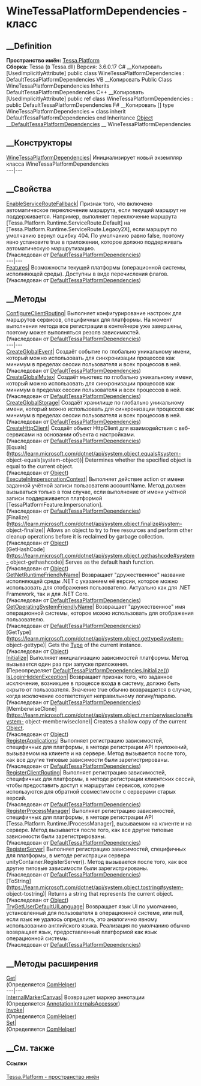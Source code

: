 # WineTessaPlatformDependencies - класс
##  __Definition
 **Пространство имён:** [Tessa.Platform](N_Tessa_Platform.htm)  
 **Сборка:** Tessa (в Tessa.dll) Версия: 3.6.0.17
C# __Копировать
    [UsedImplicitlyAttribute]
    public class WineTessaPlatformDependencies : DefaultTessaPlatformDependencies
VB __Копировать
    <UsedImplicitlyAttribute>
    Public Class WineTessaPlatformDependencies
    	Inherits DefaultTessaPlatformDependencies
C++ __Копировать
    [UsedImplicitlyAttribute]
    public ref class WineTessaPlatformDependencies : public DefaultTessaPlatformDependencies
F# __Копировать
     [<UsedImplicitlyAttribute>]
    type WineTessaPlatformDependencies = 
        class
            inherit DefaultTessaPlatformDependencies
        end
Inheritance
    [Object](https://learn.microsoft.com/dotnet/api/system.object) __[DefaultTessaPlatformDependencies](T_Tessa_Platform_DefaultTessaPlatformDependencies.htm) __ WineTessaPlatformDependencies
##  __Конструкторы
[WineTessaPlatformDependencies](M_Tessa_Platform_WineTessaPlatformDependencies__ctor.htm)|
Инициализирует новый экземпляр класса WineTessaPlatformDependencies  
---|---  
##  __Свойства
[EnableServiceRouteFallback](P_Tessa_Platform_DefaultTessaPlatformDependencies_EnableServiceRouteFallback.htm)|
Признак того, что включено автоматическое переключение маршрута, если текущий
маршрут не поддерживается. Например, выполняет переключение маршрута
[Tessa.Platform.Runtime.ServiceRoute.Default] на
[Tessa.Platform.Runtime.ServiceRoute.Legacy2X], если маршрут по умолчанию
вернул ошибку 404. По умолчанию равно false, поэтому явно установите true в
приложении, которое должно поддерживать автоматическую маршрутизацию.  
(Унаследован от
[DefaultTessaPlatformDependencies](T_Tessa_Platform_DefaultTessaPlatformDependencies.htm))  
---|---  
[Features](P_Tessa_Platform_DefaultTessaPlatformDependencies_Features.htm)|
Возможности текущей платформы (операционной системы, исполняющей среды).
Доступны в виде перечисления флагов.  
(Унаследован от
[DefaultTessaPlatformDependencies](T_Tessa_Platform_DefaultTessaPlatformDependencies.htm))  
##  __Методы
[ConfigureClientRouting](M_Tessa_Platform_DefaultTessaPlatformDependencies_ConfigureClientRouting.htm)|
Выполняет конфигурирование настроек для маршрутов сервисов, специфичных для
платформы. На момент выполнения метода все регистрации в контейнере уже
завершены, поэтому может выполняться резолв зависимостей.  
(Унаследован от
[DefaultTessaPlatformDependencies](T_Tessa_Platform_DefaultTessaPlatformDependencies.htm))  
---|---  
[CreateGlobalEvent](M_Tessa_Platform_DefaultTessaPlatformDependencies_CreateGlobalEvent.htm)|
Создаёт событие по глобально уникальному имени, который можно использовать для
синхронизации процессов как минимум в пределах сессии пользователя и всех
процессов в ней.  
(Унаследован от
[DefaultTessaPlatformDependencies](T_Tessa_Platform_DefaultTessaPlatformDependencies.htm))  
[CreateGlobalMutex](M_Tessa_Platform_DefaultTessaPlatformDependencies_CreateGlobalMutex.htm)|
Создаёт мьютекс по глобально уникальному имени, который можно использовать для
синхронизации процессов как минимум в пределах сессии пользователя и всех
процессов в ней.  
(Унаследован от
[DefaultTessaPlatformDependencies](T_Tessa_Platform_DefaultTessaPlatformDependencies.htm))  
[CreateGlobalStorage](M_Tessa_Platform_DefaultTessaPlatformDependencies_CreateGlobalStorage.htm)|
Создаёт хранилище по глобально уникальному имени, который можно использовать
для синхронизации процессов как минимум в пределах сессии пользователя и всех
процессов в ней.  
(Унаследован от
[DefaultTessaPlatformDependencies](T_Tessa_Platform_DefaultTessaPlatformDependencies.htm))  
[CreateHttpClient](M_Tessa_Platform_DefaultTessaPlatformDependencies_CreateHttpClient.htm)|
Создаёт объект HttpClient для взаимодействия с веб-сервисами на основании
объекта с настройками.  
(Унаследован от
[DefaultTessaPlatformDependencies](T_Tessa_Platform_DefaultTessaPlatformDependencies.htm))  
[Equals](https://learn.microsoft.com/dotnet/api/system.object.equals#system-
object-equals\(system-object\))| Determines whether the specified object is
equal to the current object.  
(Унаследован от
[Object](https://learn.microsoft.com/dotnet/api/system.object))  
[ExecuteInImpersonationContext](M_Tessa_Platform_DefaultTessaPlatformDependencies_ExecuteInImpersonationContext.htm)|
Выполняет действие action от имени заданной учётной записи пользователя
accountName. Метод должен вызываться только в том случае, если выполнение от
имени учётной записи поддерживается платформой
[TessaPlatformFeature.Impersonation].  
(Унаследован от
[DefaultTessaPlatformDependencies](T_Tessa_Platform_DefaultTessaPlatformDependencies.htm))  
[Finalize](https://learn.microsoft.com/dotnet/api/system.object.finalize#system-
object-finalize)| Allows an object to try to free resources and perform other
cleanup operations before it is reclaimed by garbage collection.  
(Унаследован от
[Object](https://learn.microsoft.com/dotnet/api/system.object))  
[GetHashCode](https://learn.microsoft.com/dotnet/api/system.object.gethashcode#system-
object-gethashcode)| Serves as the default hash function.  
(Унаследован от
[Object](https://learn.microsoft.com/dotnet/api/system.object))  
[GetNetRuntimeFriendlyName](M_Tessa_Platform_DefaultTessaPlatformDependencies_GetNetRuntimeFriendlyName.htm)|
Возвращает "дружественное" название исполняющей среды .NET с указанием её
версии, которое можно использовать для отображения пользователю. Актуально как
для .NET Framework, так и для .NET Core.  
(Унаследован от
[DefaultTessaPlatformDependencies](T_Tessa_Platform_DefaultTessaPlatformDependencies.htm))  
[GetOperatingSystemFriendlyName](M_Tessa_Platform_DefaultTessaPlatformDependencies_GetOperatingSystemFriendlyName.htm)|
Возвращает "дружественное" имя операционной системы, которое можно
использовать для отображения пользователю.  
(Унаследован от
[DefaultTessaPlatformDependencies](T_Tessa_Platform_DefaultTessaPlatformDependencies.htm))  
[GetType](https://learn.microsoft.com/dotnet/api/system.object.gettype#system-
object-gettype)| Gets the
[Type](https://learn.microsoft.com/dotnet/api/system.type) of the current
instance.  
(Унаследован от
[Object](https://learn.microsoft.com/dotnet/api/system.object))  
[Initialize](M_Tessa_Platform_WineTessaPlatformDependencies_Initialize.htm)|
Выполняет инициализацию зависимостей платформы. Метод вызывается один раз при
запуске приложения.  
(Переопределяет
[DefaultTessaPlatformDependencies.Initialize()](M_Tessa_Platform_DefaultTessaPlatformDependencies_Initialize.htm))  
[IsLoginHiddenException](M_Tessa_Platform_DefaultTessaPlatformDependencies_IsLoginHiddenException.htm)|
Возвращает признак того, что заданное исключение, возникшее в процессе входа в
систему, должно быть скрыто от пользователя. Значение true обычно возвращается
в случае, когда исключение соответствует неправильному логину/паролю.  
(Унаследован от
[DefaultTessaPlatformDependencies](T_Tessa_Platform_DefaultTessaPlatformDependencies.htm))  
[MemberwiseClone](https://learn.microsoft.com/dotnet/api/system.object.memberwiseclone#system-
object-memberwiseclone)| Creates a shallow copy of the current
[Object](https://learn.microsoft.com/dotnet/api/system.object).  
(Унаследован от
[Object](https://learn.microsoft.com/dotnet/api/system.object))  
[RegisterApplications](M_Tessa_Platform_DefaultTessaPlatformDependencies_RegisterApplications.htm)|
Выполняет регистрацию зависимостей, специфичных для платформы, в методе
регистрации API приложений, вызываемом на клиенте и на сервере. Метод
вызывается после того, как все другие типовые зависимости были
зарегистрированы.  
(Унаследован от
[DefaultTessaPlatformDependencies](T_Tessa_Platform_DefaultTessaPlatformDependencies.htm))  
[RegisterClientRouting](M_Tessa_Platform_DefaultTessaPlatformDependencies_RegisterClientRouting.htm)|
Выполняет регистрацию зависимостей, специфичных для платформы, в методе
регистрации клиентских сессий, чтобы предоставить доступ к маршрутам сервисов,
которые используются для обратной совместимости с серверами старых версий.  
(Унаследован от
[DefaultTessaPlatformDependencies](T_Tessa_Platform_DefaultTessaPlatformDependencies.htm))  
[RegisterProcessManager](M_Tessa_Platform_DefaultTessaPlatformDependencies_RegisterProcessManager.htm)|
Выполняет регистрацию зависимостей, специфичных для платформы, в методе
регистрации API [Tessa.Platform.Runtime.IProcessManager], вызываемом на
клиенте и на сервере. Метод вызывается после того, как все другие типовые
зависимости были зарегистрированы.  
(Унаследован от
[DefaultTessaPlatformDependencies](T_Tessa_Platform_DefaultTessaPlatformDependencies.htm))  
[RegisterServer](M_Tessa_Platform_DefaultTessaPlatformDependencies_RegisterServer.htm)|
Выполняет регистрацию зависимостей, специфичных для платформы, в методе
регистрации сервера unityContainer.RegisterServer(). Метод вызывается после
того, как все другие типовые зависимости были зарегистрированы.  
(Унаследован от
[DefaultTessaPlatformDependencies](T_Tessa_Platform_DefaultTessaPlatformDependencies.htm))  
[ToString](https://learn.microsoft.com/dotnet/api/system.object.tostring#system-
object-tostring)| Returns a string that represents the current object.  
(Унаследован от
[Object](https://learn.microsoft.com/dotnet/api/system.object))  
[TryGetUserDefaultUILanguage](M_Tessa_Platform_DefaultTessaPlatformDependencies_TryGetUserDefaultUILanguage.htm)|
Возвращает язык UI по умолчанию, установленный для пользователя в операционной
системе, или null, если язык не удалось определить, это аналогично явному
использованию английского языка. Реализация по умолчанию обычно возвращает
язык, предоставленный платформой как язык операционной системы.  
(Унаследован от
[DefaultTessaPlatformDependencies](T_Tessa_Platform_DefaultTessaPlatformDependencies.htm))  
##  __Методы расширения
[Get](M_Tessa_Extensions_Default_Client_EDS_ComHelper_Get.htm)|  
(Определяется
[ComHelper](T_Tessa_Extensions_Default_Client_EDS_ComHelper.htm))  
---|---  
[InternalMarkerCanvas](M_Tessa_UI_Views_Charting_Annotations_AnnotationInternalsAccessor_InternalMarkerCanvas.htm)|
Возвращает маркер аннотации  
(Определяется
[AnnotationInternalsAccessor](T_Tessa_UI_Views_Charting_Annotations_AnnotationInternalsAccessor.htm))  
[Invoke](M_Tessa_Extensions_Default_Client_EDS_ComHelper_Invoke.htm)|  
(Определяется
[ComHelper](T_Tessa_Extensions_Default_Client_EDS_ComHelper.htm))  
[Set](M_Tessa_Extensions_Default_Client_EDS_ComHelper_Set.htm)|  
(Определяется
[ComHelper](T_Tessa_Extensions_Default_Client_EDS_ComHelper.htm))  
##  __См. также
#### Ссылки
[Tessa.Platform - пространство имён](N_Tessa_Platform.htm)
